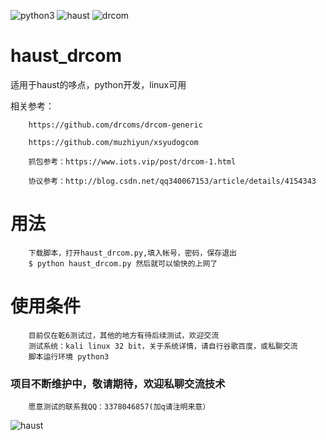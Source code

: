 ![python3](https://www.python.org/static/community_logos/python-logo.png)
![haust](https://gss0.baidu.com/-fo3dSag_xI4khGko9WTAnF6hhy/zhidao/wh%3D600%2C800/sign=c56f02170123dd542126af6ee1399fe6/e850352ac65c10385d3fb0b1ba119313b07e897b.jpg)
![drcom](http://www.doctorcom.com/statics/images/duod/logo1.png)



# haust_drcom
适用于haust的哆点，python开发，linux可用

相关参考：
        
        https://github.com/drcoms/drcom-generic
        
        https://github.com/muzhiyun/xsyudogcom
        
        抓包参考：https://www.iots.vip/post/drcom-1.html
        
        协议参考：http://blog.csdn.net/qq340067153/article/details/4154343
        
# 用法
        下载脚本，打开haust_drcom.py,填入帐号，密码，保存退出
        $ python haust_drcom.py 然后就可以愉快的上网了
        
 # 使用条件
        目前仅在乾6测试过，其他的地方有待后续测试，欢迎交流
        测试系统：kali linux 32 bit，关于系统详情，请自行谷歌百度，或私聊交流
        脚本运行环境 python3
        
        

### 项目不断维护中，敬请期待，欢迎私聊交流技术
        愿意测试的联系我QQ：3378046857(加q请注明来意）

![haust](http://www.liuxue86.com/images/college/328.jpg)
